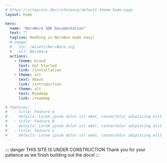 ```yaml
---
# https://vitepress.dev/reference/default-theme-home-page
layout: home

hero:
  name: "NervWare SDK Documentation"
  text: ""
  tagline: Modding in NervBox made easy!
  # image:
  #   src: /Assets/NervWare.svg
  #   alt: NervWare
  actions:
    - theme: brand
      text: Get Started
      link: /installation
    - theme: alt
      text: About
      link: /introduction
    - theme: alt
      text: Roadmap
      link: /roadmap

# features:
#   - title: Feature A
#     details: Lorem ipsum dolor sit amet, consectetur adipiscing elit
#   - title: Feature B
#     details: Lorem ipsum dolor sit amet, consectetur adipiscing elit
#   - title: Feature C
#     details: Lorem ipsum dolor sit amet, consectetur adipiscing elit
---
```



::: danger THIS SITE IS UNDER CONSTRUCTION
Thank you for your patience as we finish building out the docs! 
:::